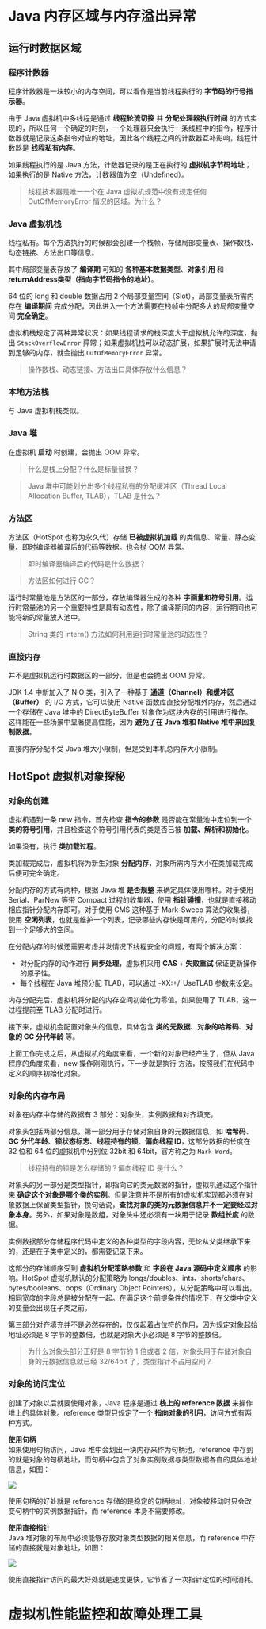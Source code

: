 # Java 内存区域与内存溢出异常
## 运行时数据区域
### 程序计数器
程序计数器是一块较小的内存空间，可以看作是当前线程执行的 **字节码的行号指示器**。

由于 Java 虚拟机中多线程是通过 **线程轮流切换** 并 **分配处理器执行时间** 的方式实现的，所以任何一个确定的时刻，一个处理器只会执行一条线程中的指令，程序计数器就是记录这条指令对应的地址，因此各个线程之间的计数器互补影响，线程计数器是 **线程私有内存**。

如果线程执行的是 Java 方法，计数器记录的是正在执行的 **虚拟机字节码地址**；如果执行的是 Native 方法，计数器值为空（Undefined）。

> 线程技术器是唯一一个在 Java 虚拟机规范中没有规定任何 OutOfMemoryError 情况的区域。为什么？

### Java 虚拟机栈
线程私有。每个方法执行的时候都会创建一个栈帧，存储局部变量表、操作数栈、动态链接、方法出口等信息。

其中局部变量表存放了 **编译期** 可知的 **各种基本数据类型**、**对象引用** 和 **returnAddress类型（指向字节码指令的地址）**。

64 位的 long 和 double 数据占用 2 个局部变量空间（Slot），局部变量表所需内存在 **编译期间** 完成分配，因此进入一个方法需要在栈帧中分配多大的局部变量空间 **完全确定**。

虚拟机栈规定了两种异常状况：如果线程请求的栈深度大于虚拟机允许的深度，抛出 `StackOverflowError` 异常；如果虚拟机栈可以动态扩展，如果扩展时无法申请到足够的内存，就会抛出 `OutOfMemoryError` 异常。

> 操作数栈、动态链接、方法出口具体存放什么信息？

### 本地方法栈
与 Java 虚拟机栈类似。

### Java 堆
在虚拟机 **启动** 时创建，会抛出 OOM 异常。

> 什么是栈上分配？什么是标量替换？

> Java 堆中可能划分出多个线程私有的分配缓冲区（Thread Local Allocation Buffer, TLAB），TLAB 是什么？

### 方法区
方法区（HotSpot 也称为永久代）存储 **已被虚拟机加载** 的类信息、常量、静态变量、即时编译器编译后的代码等数据。也会抛 OOM 异常。

> 即时编译器编译后的代码是什么数据？

> 方法区如何进行 GC？

运行时常量池是方法区的一部分，存放编译器生成的各种 **字面量和符号引用**。运行时常量池的另一个重要特性是具有动态性，除了编译期间的内容，运行期间也可能将新的常量放入池中。

> String 类的 intern() 方法如何利用运行时常量池的动态性？

### 直接内存
并不是虚拟机运行时数据区的一部分，但是也会抛出 OOM 异常。

JDK 1.4 中新加入了 NIO 类，引入了一种基于 **通道（Channel）和缓冲区（Buffer）** 的 I/O 方式，它可以使用 Native 函数库直接分配堆外内存，然后通过一个存储在 Java 堆中的 DirectByteBuffer 对象作为这块内存的引用进行操作。这样能在一些场景中显著提高性能，因为 **避免了在 Java 堆和 Native 堆中来回复制数据**。

直接内存分配不受 Java 堆大小限制，但是受到本机总内存大小限制。

## HotSpot 虚拟机对象探秘
### 对象的创建
虚拟机遇到一条 new 指令，首先检查 **指令的参数** 是否能在常量池中定位到一个 **类的符号引用**，并且检查这个符号引用代表的类是否已被 **加载、解析和初始化**。

如果没有，执行 **类加载过程**。

类加载完成后，虚拟机将为新生对象 **分配内存**，对象所需内存大小在类加载完成后便可完全确定。

分配内存的方式有两种，根据 Java 堆 **是否规整** 来确定具体使用哪种。对于使用 Serial、ParNew 等带 Compact 过程的收集器，使用 **指针碰撞**，也就是直接移动相应指针分配内存即可。对于使用 CMS 这种基于 Mark-Sweep 算法的收集器，使用 **空闲列表**，也就是维护一个列表，记录哪些内存快是可用的，分配的时候找到一个足够大的空间。

在分配内存的时候还需要考虑并发情况下线程安全的问题，有两个解决方案：

- 对分配内存的动作进行 **同步处理**，虚拟机采用 **CAS** + **失败重试** 保证更新操作的原子性。
- 每个线程在 Java 堆预分配 TLAB，可以通过 -XX:+/-UseTLAB 参数来设定。

内存分配完后，虚拟机将分配的内存空间初始化为零值。如果使用了 TLAB，这一过程提前至 TLAB 分配时进行。

接下来，虚拟机会配置对象头的信息，具体包含 **类的元数据**、**对象的哈希码**、**对象的 GC 分代年龄** 等。

上面工作完成之后，从虚拟机的角度来看，一个新的对象已经产生了，但从 Java 程序的角度来看，new 操作刚刚执行，下一步就是执行 <init> 方法，按照我们在代码中定义的顺序初始化对象。

### 对象的内存布局
对象在内存中存储的数据有 3 部分：对象头，实例数据和对齐填充。

对象头包括两部分信息，第一部分用于存储对象自身的元数据信息，如 **哈希码**、**GC 分代年龄**、**锁状态标志**、**线程持有的锁**、**偏向线程 ID**，这部分数据的长度在 32 位和 64 位的虚拟机中分别位 32bit 和 64bit，官方称之为 `Mark Word`。

> 线程持有的锁是怎么存储的？偏向线程 ID 是什么？

对象头的另一部分是类型指针，即指向它的类元数据的指针，虚拟机通过这个指针来 **确定这个对象是哪个类的实例**。但是注意并不是所有的虚拟机实现都必须在对象数据上保留类型指针，换句话说，**查找对象的类的元数据信息并不一定要经过对象本身**。另外，如果对象是数组，对象头中还必须有一块用于记录 **数组长度** 的数据。

实例数据部分存储程序代码中定义的各种类型的字段内容，无论从父类继承下来的，还是在子类中定义的，都需要记录下来。

这部分的存储顺序受到 **虚拟机分配策略参数** 和 **字段在 Java 源码中定义顺序** 的影响。HotSpot 虚拟机默认的分配策略为 longs/doubles、ints、shorts/chars、bytes/booleans、oops（Ordinary Object Pointers），从分配策略中可以看出，相同宽度的字段总是被分配在一起。在满足这个前提条件的情况下，在父类中定义的变量会出现在子类之前。

第三部分对齐填充并不是必然存在的，仅仅起着占位符的作用，因为规定对象起始地址必须是 8 字节的整数倍，也就是对象大小必须是 8 字节的整数倍。

> 为什么对象头部分正好是 8 字节的 1 倍或者 2 倍，对象头用于存储对象自身的元数据信息就已经 32/64bit 了，类型指针不占用空间？

### 对象的访问定位
创建了对象以后就要使用对象，Java 程序是通过 **栈上的 reference 数据** 来操作堆上的具体对象。reference 类型只规定了一个 **指向对象的引用**，访问方式有两种方式。

**使用句柄**  
如果使用句柄访问，Java 堆中会划出一块内存来作为句柄池，reference 中存到的就是对象的句柄地址，而句柄中包含了对象实例数据与类型数据各自的具体地址信息，如图：

![](/resource/handle.png)

使用句柄的好处就是 reference 存储的是稳定的句柄地址，对象被移动时只会改变句柄中的实例数据指针，而 reference 本身不需要修改。

**使用直接指针**  
Java 堆对象的布局中必须能够存放对象类型数据的相关信息，而 reference 中存储的直接就是对象地址，如图：

![](/resource/pointer.png)

使用直接指针访问的最大好处就是速度更快，它节省了一次指针定位的时间消耗。

# 虚拟机性能监控和故障处理工具
